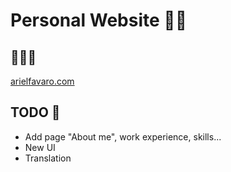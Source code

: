 # Personal Website 👨‍💻

## 🚀🚀🚀
[arielfavaro.com](https://arielfavaro.com)

## TODO 📌
- Add page "About me", work experience, skills...
- New UI
- Translation
